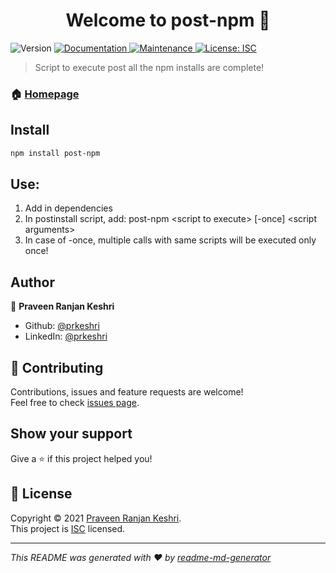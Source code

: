 <h1 align="center">Welcome to post-npm 👋</h1>
<p>
  <img alt="Version" src="https://img.shields.io/badge/version-1.0.0-blue.svg?cacheSeconds=2592000" />
  <a href="https://github.com/prkeshri/node-post-npm#readme" target="_blank">
    <img alt="Documentation" src="https://img.shields.io/badge/documentation-yes-brightgreen.svg" />
  </a>
  <a href="https://github.com/prkeshri/node-post-npm/graphs/commit-activity" target="_blank">
    <img alt="Maintenance" src="https://img.shields.io/badge/Maintained%3F-yes-green.svg" />
  </a>
  <a href="https://github.com/prkeshri/node-post-npm/blob/master/LICENSE" target="_blank">
    <img alt="License: ISC" src="https://img.shields.io/github/license/prkeshri/post-npm" />
  </a>
</p>

> Script to execute post all the npm installs are complete!

### 🏠 [Homepage](https://github.com/prkeshri/node-post-npm#readme)

## Install

```sh
npm install post-npm
```

## Use:
1. Add in dependencies
2. In postinstall script, add: post-npm &lt;script to execute&gt; \[-once\] &lt;script arguments&gt;
3. In case of -once, multiple calls with same scripts will be executed only once!
## Author

👤 **Praveen Ranjan Keshri**

* Github: [@prkeshri](https://github.com/prkeshri)
* LinkedIn: [@prkeshri](https://linkedin.com/in/prkeshri)

## 🤝 Contributing

Contributions, issues and feature requests are welcome!<br />Feel free to check [issues page](https://github.com/prkeshri/node-post-npm/issues).

## Show your support

Give a ⭐️ if this project helped you!

## 📝 License

Copyright © 2021 [Praveen Ranjan Keshri](https://github.com/prkeshri).<br />
This project is [ISC](https://github.com/prkeshri/node-post-npm/blob/master/LICENSE) licensed.

***
_This README was generated with ❤️ by [readme-md-generator](https://github.com/kefranabg/readme-md-generator)_